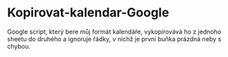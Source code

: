 # Kopirovat-kalendar-Google

Google script, který bere můj formát kalendáře, vykopírovává ho z jednoho sheetu do druhého a ignoruje řádky, v nichž je první buňka prázdná neby s chybou.
